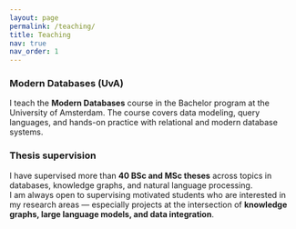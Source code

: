```yaml
---
layout: page
permalink: /teaching/
title: Teaching
nav: true
nav_order: 1
---
```


### Modern Databases (UvA)
I teach the **Modern Databases** course in the Bachelor program at the University of Amsterdam. The course covers data modeling, query languages, and hands-on practice with relational and modern database systems.

### Thesis supervision
I have supervised more than **40 BSc and MSc theses** across topics in databases, knowledge graphs, and natural language processing.  
I am always open to supervising motivated students who are interested in my research areas — especially projects at the intersection of **knowledge graphs, large language models, and data integration**.
